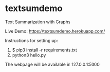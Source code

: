 # textsumdemo
Text Summarization with Graphs

Live Demo: https://textsumdemo.herokuapp.com/


Instructions for setting up:
1. $ pip3 install -r requirements.txt
2. python3 hello.py

The webpage will be available in 127.0.0.1:5000



